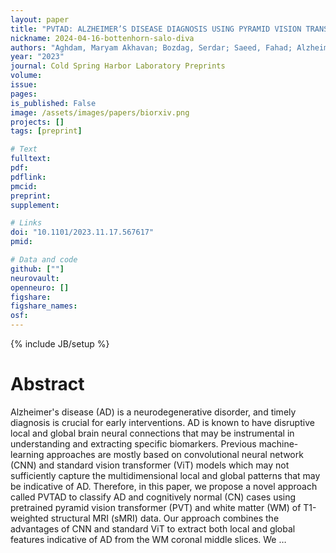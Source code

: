 ```yaml
---
layout: paper
title: "PVTAD: ALZHEIMER’S DISEASE DIAGNOSIS USING PYRAMID VISION TRANSFORMER APPLIED TO WHITE MATTER OF T1-WEIGHTED STRUCTURAL MRI DATA"
nickname: 2024-04-16-bottenhorn-salo-diva
authors: "Aghdam, Maryam Akhavan; Bozdag, Serdar; Saeed, Fahad; Alzheimer’s Disease Neuroimaging Initiative; "
year: "2023"
journal: Cold Spring Harbor Laboratory Preprints
volume: 
issue:
pages: 
is_published: False
image: /assets/images/papers/biorxiv.png
projects: []
tags: [preprint]

# Text
fulltext:
pdf:
pdflink:
pmcid:
preprint: 
supplement:

# Links
doi: "10.1101/2023.11.17.567617"
pmid:

# Data and code
github: [""]
neurovault:
openneuro: []
figshare:
figshare_names:
osf:
---
```

{% include JB/setup %}

# Abstract

Alzheimer's disease (AD) is a neurodegenerative disorder, and timely diagnosis is crucial for early interventions. AD is known to have disruptive local and global brain neural connections that may be instrumental in understanding and extracting specific biomarkers. Previous machine-learning approaches are mostly based on convolutional neural network (CNN) and standard vision transformer (ViT) models which may not sufficiently capture the multidimensional local and global patterns that may be indicative of AD. Therefore, in this paper, we propose a novel approach called PVTAD to classify AD and cognitively normal (CN) cases using pretrained pyramid vision transformer (PVT) and white matter (WM) of T1-weighted structural MRI (sMRI) data. Our approach combines the advantages of CNN and standard ViT to extract both local and global features indicative of AD from the WM coronal middle slices. We …

